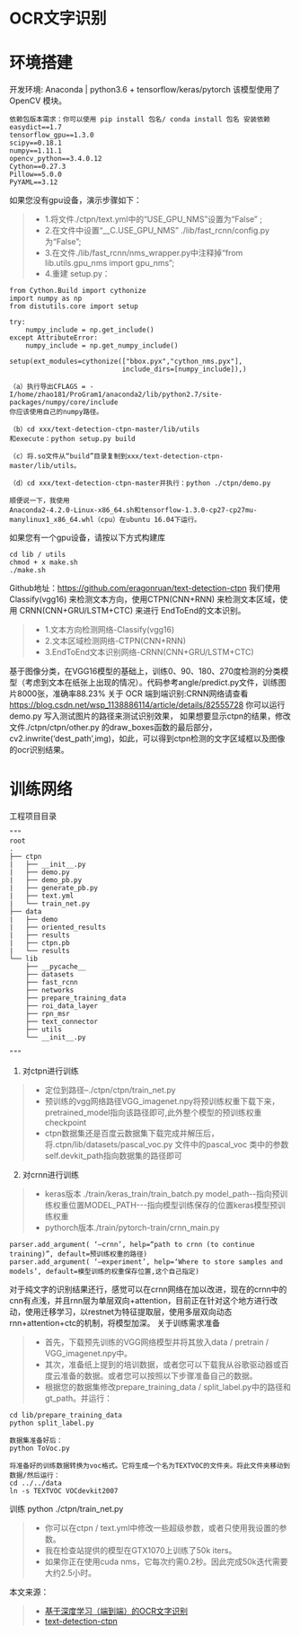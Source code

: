 # OCR文字识别


# 环境搭建

开发环境: Anaconda | python3.6 + tensorflow/keras/pytorch
该模型使用了 OpenCV 模块。

```python?linenums
依赖包版本需求：你可以使用 pip install 包名/ conda install 包名 安装依赖
easydict==1.7
tensorflow_gpu==1.3.0
scipy==0.18.1
numpy==1.11.1
opencv_python==3.4.0.12
Cython==0.27.3
Pillow==5.0.0
PyYAML==3.12
```

如果您没有gpu设备，演示步骤如下：

> * 1.将文件./ctpn/text.yml中的“USE_GPU_NMS”设置为“False” ;
> * 2.在文件中设置“__C.USE_GPU_NMS” ./lib/fast_rcnn/config.py为“False”;
> * 3.在文件./lib/fast_rcnn/nms_wrapper.py中注释掉“from lib.utils.gpu_nms import gpu_nms”;
> * 4.重建 setup.py：

```python?linenums
from Cython.Build import cythonize
import numpy as np
from distutils.core import setup

try:
    numpy_include = np.get_include()
except AttributeError:
    numpy_include = np.get_numpy_include()
    
setup(ext_modules=cythonize(["bbox.pyx","cython_nms.pyx"],
                            include_dirs=[numpy_include]),)

（a）执行导出CFLAGS = -I/home/zhao181/ProGram1/anaconda2/lib/python2.7/site-packages/numpy/core/include 
你应该使用自己的numpy路径。

（b）cd xxx/text-detection-ctpn-master/lib/utils 
和execute：python setup.py build

（c）将.so文件从“build”目录复制到xxx/text-detection-ctpn-master/lib/utils。

（d）cd xxx/text-detection-ctpn-master并执行：python ./ctpn/demo.py

顺便说一下，我使用
Anaconda2-4.2.0-Linux-x86_64.sh和tensorflow-1.3.0-cp27-cp27mu-manylinux1_x86_64.whl（cpu）在ubuntu 16.04下运行。
```

如果您有一个gpu设备，请按以下方式构建库

```python?linenums
cd lib / utils
chmod + x make.sh
./make.sh
```

Github地址：https://github.com/eragonruan/text-detection-ctpn
我们使用 Classify(vgg16) 来检测文本方向，使用CTPN(CNN+RNN) 来检测文本区域，使用 CRNN(CNN+GRU/LSTM+CTC) 来进行 EndToEnd的文本识别。

>* 1.文本方向检测网络-Classify(vgg16)
>* 2.文本区域检测网络-CTPN(CNN+RNN)
>* 3.EndToEnd文本识别网络-CRNN(CNN+GRU/LSTM+CTC)

基于图像分类，在VGG16模型的基础上，训练0、90、180、270度检测的分类模型（考虑到文本在纸张上出现的情况）。代码参考angle/predict.py文件，训练图片8000张，准确率88.23%
关于 OCR 端到端识别:CRNN网络请查看 https://blog.csdn.net/wsp_1138886114/article/details/82555728
你可以运行demo.py 写入测试图片的路径来测试识别效果，
如果想要显示ctpn的结果，修改文件./ctpn/ctpn/other.py 的draw_boxes函数的最后部分，cv2.inwrite(‘dest_path’,img)，如此，可以得到ctpn检测的文字区域框以及图像的ocr识别结果。

# 训练网络

工程项目目录

```python?linenums
"""
root
.
├── ctpn
|   ├── __init__.py
|   ├── demo.py
|   ├── demo_pb.py
|   ├── generate_pb.py
|   ├── text.yml
|   └── train_net.py
├── data
|   ├── demo
|   ├── oriented_results
|   ├── results
|   ├── ctpn.pb
|   └── results
└── lib
    ├── __pycache__
    ├── datasets
    ├── fast_rcnn
    ├── networks
    ├── prepare_training_data
    ├── roi_data_layer
    ├── rpn_msr
    ├── text_connector
    ├── utils
    └── __init__.py

"""
```

1. 对ctpn进行训练

> * 定位到路径–./ctpn/ctpn/train_net.py
> * 预训练的vgg网络路径VGG_imagenet.npy将预训练权重下载下来，pretrained_model指向该路径即可,此外整个模型的预训练权重checkpoint
> * ctpn数据集还是百度云数据集下载完成并解压后，将.ctpn/lib/datasets/pascal_voc.py 文件中的pascal_voc 类中的参数self.devkit_path指向数据集的路径即可

2. 对crnn进行训练

> * keras版本 ./train/keras_train/train_batch.py model_path--指向预训练权重位置MODEL_PATH---指向模型训练保存的位置keras模型预训练权重
> * pythorch版本./train/pytorch-train/crnn_main.py

```python?linenums
parser.add_argument( ‘–crnn’, help=“path to crnn (to continue training)”, default=预训练权重的路径)
parser.add_argument( ‘–experiment’, help=‘Where to store samples and models’, default=模型训练的权重保存位置,这个自己指定)
```

对于纯文字的识别结果还行，感觉可以在crnn网络在加以改进，现在的crnn中的cnn有点浅，并且rnn层为单层双向+attention，目前正在针对这个地方进行改动，使用迁移学习，以restnet为特征提取层，使用多层双向动态rnn+attention+ctc的机制，将模型加深。
关于训练需求准备

> * 首先，下载预先训练的VGG网络模型并将其放入data / pretrain / VGG_imagenet.npy中。
> * 其次，准备纸上提到的培训数据，或者您可以下载我从谷歌驱动器或百度云准备的数据。或者您可以按照以下步骤准备自己的数据。
> * 根据您的数据集修改prepare_training_data / split_label.py中的路径和gt_path。并运行：

```shell?linenums
cd lib/prepare_training_data
python split_label.py

数据集准备好后：
python ToVoc.py

将准备好的训练数据转换为voc格式。它将生成一个名为TEXTVOC的文件夹。将此文件夹移动到数据/然后运行：
cd ../../data
ln -s TEXTVOC VOCdevkit2007

```

训练
python ./ctpn/train_net.py

> * 你可以在ctpn / text.yml中修改一些超级参数，或者只使用我设置的参数。
> * 我在检查站提供的模型在GTX1070上训练了50k iters。
> * 如果你正在使用cuda nms，它每次约需0.2秒。因此完成50k迭代需要大约2.5小时。






本文来源：

> * [基于深度学习（端到端）的OCR文字识别](https://blog.csdn.net/wsp_1138886114/article/details/83864582)
> * [text-detection-ctpn](https://github.com/eragonruan/text-detection-ctpn)


